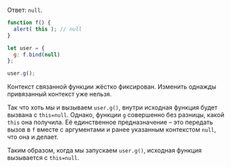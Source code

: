 Ответ: `null`.


```js run
function f() {
  alert( this ); // null
}

let user = {
  g: f.bind(null)
};

user.g();
```

Контекст связанной функции жёстко фиксирован. Изменить однажды привязанный контекст уже нельзя.

Так что хоть мы и вызываем `user.g()`, внутри исходная функция будет вызвана с `this=null`.
Однако, функции `g` совершенно без разницы, какой `this` она получила.
Её единственное предназначение – это передать вызов в `f` вместе с аргументами и ранее указанным контекстом `null`, что она и делает.

Таким образом, когда мы запускаем `user.g()`, исходная функция вызывается с `this=null`.
